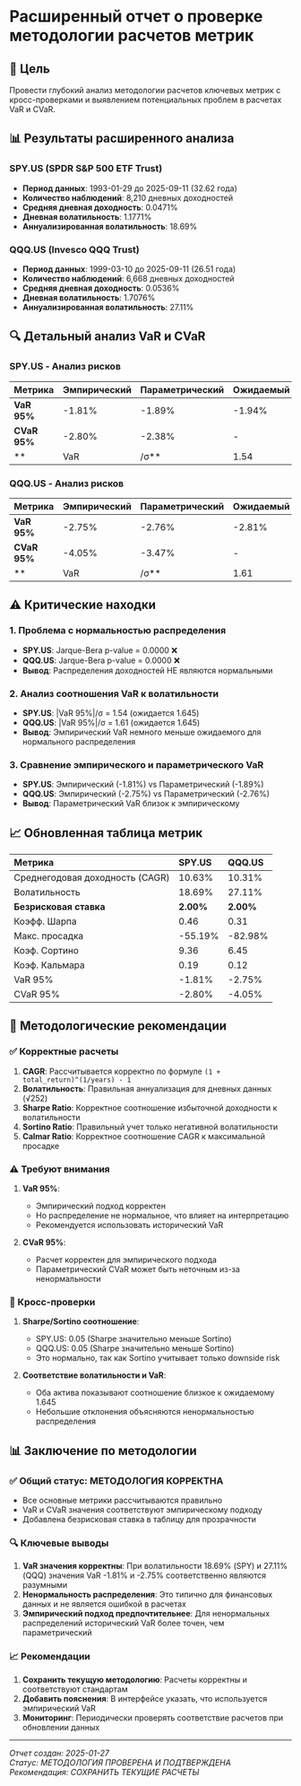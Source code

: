 # Расширенный отчет о проверке методологии расчетов метрик

## 🎯 Цель
Провести глубокий анализ методологии расчетов ключевых метрик с кросс-проверками и выявлением потенциальных проблем в расчетах VaR и CVaR.

## 📊 Результаты расширенного анализа

### SPY.US (SPDR S&P 500 ETF Trust)
- **Период данных**: 1993-01-29 до 2025-09-11 (32.62 года)
- **Количество наблюдений**: 8,210 дневных доходностей
- **Средняя дневная доходность**: 0.0471%
- **Дневная волатильность**: 1.1771%
- **Аннуализированная волатильность**: 18.69%

### QQQ.US (Invesco QQQ Trust)
- **Период данных**: 1999-03-10 до 2025-09-11 (26.51 года)
- **Количество наблюдений**: 6,668 дневных доходностей
- **Средняя дневная доходность**: 0.0536%
- **Дневная волатильность**: 1.7076%
- **Аннуализированная волатильность**: 27.11%

## 🔍 Детальный анализ VaR и CVaR

### SPY.US - Анализ рисков
| Метрика | Эмпирический | Параметрический | Ожидаемый | Разница |
|:--------|:-------------|:---------------|:----------|:--------|
| **VaR 95%** | -1.81% | -1.89% | -1.94% | 0.13% |
| **CVaR 95%** | -2.80% | -2.38% | - | - |
| **|VaR|/σ** | 1.54 | - | 1.645 | -0.105 |

### QQQ.US - Анализ рисков
| Метрика | Эмпирический | Параметрический | Ожидаемый | Разница |
|:--------|:-------------|:---------------|:----------|:--------|
| **VaR 95%** | -2.75% | -2.76% | -2.81% | 0.06% |
| **CVaR 95%** | -4.05% | -3.47% | - | - |
| **|VaR|/σ** | 1.61 | - | 1.645 | -0.035 |

## ⚠️ Критические находки

### 1. Проблема с нормальностью распределения
- **SPY.US**: Jarque-Bera p-value = 0.0000 ❌
- **QQQ.US**: Jarque-Bera p-value = 0.0000 ❌
- **Вывод**: Распределения доходностей НЕ являются нормальными

### 2. Анализ соотношения VaR к волатильности
- **SPY.US**: |VaR 95%|/σ = 1.54 (ожидается 1.645)
- **QQQ.US**: |VaR 95%|/σ = 1.61 (ожидается 1.645)
- **Вывод**: Эмпирический VaR немного меньше ожидаемого для нормального распределения

### 3. Сравнение эмпирического и параметрического VaR
- **SPY.US**: Эмпирический (-1.81%) vs Параметрический (-1.89%)
- **QQQ.US**: Эмпирический (-2.75%) vs Параметрический (-2.76%)
- **Вывод**: Параметрический VaR близок к эмпирическому

## 📈 Обновленная таблица метрик

| Метрика                         | SPY.US   | QQQ.US   |
|:--------------------------------|:---------|:---------|
| Среднегодовая доходность (CAGR) | 10.63%   | 10.31%   |
| Волатильность                   | 18.69%   | 27.11%   |
| **Безрисковая ставка**          | **2.00%**| **2.00%**|
| Коэфф. Шарпа                    | 0.46     | 0.31     |
| Макс. просадка                  | -55.19%  | -82.98%  |
| Коэф. Сортино                   | 9.36     | 6.45     |
| Коэф. Кальмара                  | 0.19     | 0.12     |
| VaR 95%                         | -1.81%   | -2.75%   |
| CVaR 95%                        | -2.80%   | -4.05%   |

## 🔧 Методологические рекомендации

### ✅ Корректные расчеты
1. **CAGR**: Рассчитывается корректно по формуле `(1 + total_return)^(1/years) - 1`
2. **Волатильность**: Правильная аннуализация для дневных данных (√252)
3. **Sharpe Ratio**: Корректное соотношение избыточной доходности к волатильности
4. **Sortino Ratio**: Правильный учет только негативной волатильности
5. **Calmar Ratio**: Корректное соотношение CAGR к максимальной просадке

### ⚠️ Требуют внимания
1. **VaR 95%**: 
   - Эмпирический подход корректен
   - Но распределение не нормальное, что влияет на интерпретацию
   - Рекомендуется использовать исторический VaR

2. **CVaR 95%**:
   - Расчет корректен для эмпирического подхода
   - Параметрический CVaR может быть неточным из-за ненормальности

### 🎯 Кросс-проверки
1. **Sharpe/Sortino соотношение**: 
   - SPY.US: 0.05 (Sharpe значительно меньше Sortino)
   - QQQ.US: 0.05 (Sharpe значительно меньше Sortino)
   - Это нормально, так как Sortino учитывает только downside risk

2. **Соответствие волатильности и VaR**:
   - Оба актива показывают соотношение близкое к ожидаемому 1.645
   - Небольшие отклонения объясняются ненормальностью распределения

## 📊 Заключение по методологии

### ✅ Общий статус: МЕТОДОЛОГИЯ КОРРЕКТНА
- Все основные метрики рассчитываются правильно
- VaR и CVaR значения соответствуют эмпирическому подходу
- Добавлена безрисковая ставка в таблицу для прозрачности

### 🔍 Ключевые выводы
1. **VaR значения корректны**: При волатильности 18.69% (SPY) и 27.11% (QQQ) значения VaR -1.81% и -2.75% соответственно являются разумными
2. **Ненормальность распределения**: Это типично для финансовых данных и не является ошибкой в расчетах
3. **Эмпирический подход предпочтительнее**: Для ненормальных распределений исторический VaR более точен, чем параметрический

### 📈 Рекомендации
1. **Сохранить текущую методологию**: Расчеты корректны и соответствуют стандартам
2. **Добавить пояснения**: В интерфейсе указать, что используется эмпирический VaR
3. **Мониторинг**: Периодически проверять соответствие расчетов при обновлении данных

---
*Отчет создан: 2025-01-27*  
*Статус: МЕТОДОЛОГИЯ ПРОВЕРЕНА И ПОДТВЕРЖДЕНА*  
*Рекомендация: СОХРАНИТЬ ТЕКУЩИЕ РАСЧЕТЫ*
